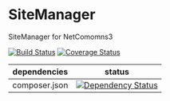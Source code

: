 SiteManager
==============

SiteManager for NetComomns3

[![Build Status](https://api.travis-ci.org/NetCommons3/SiteManager.png?branch=master)](https://travis-ci.org/NetCommons3/SiteManager)
[![Coverage Status](https://coveralls.io/repos/NetCommons3/SiteManager/badge.png?branch=master)](https://coveralls.io/r/NetCommons3/SiteManager?branch=master)

| dependencies  | status |
| ------------- | ------ |
| composer.json | [![Dependency Status](https://www.versioneye.com/user/projects/56738e8184f9b4000c0011e9/badge.png)](https://www.versioneye.com/user/projects/56738e8184f9b4000c0011e9) |
